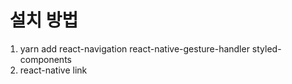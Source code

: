 #  설치 방법

1. yarn add react-navigation react-native-gesture-handler styled-components
2. react-native link


